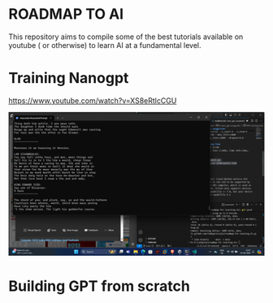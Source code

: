 # ROADMAP TO AI

This repository aims to compile some of the best tutorials available on youtube ( or otherwise) to learn AI at a fundamental level.

# Training Nanogpt

https://www.youtube.com/watch?v=XS8eRtlcCGU

![](./nano_gpt_songwriter/2024-06-23-23-48-08.png)

# Building GPT from scratch




